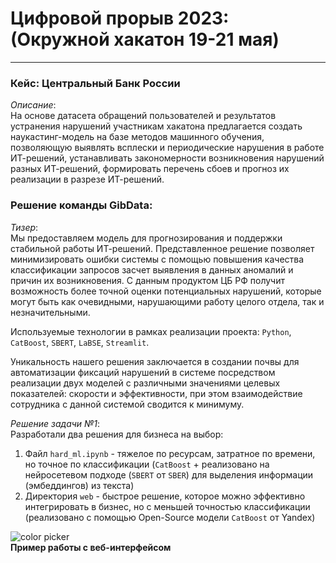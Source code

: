 # Цифровой прорыв 2023: (Окружной хакатон 19-21 мая)

---
### Кейс: Центральный Банк России
*Описание*: <br>
На основе датасета обращений пользователей и результатов устранения нарушений участникам хакатона предлагается создать наукастинг-модель на базе методов машинного обучения, позволяющую выявлять всплески и периодические нарушения в работе ИТ-решений, устанавливать закономерности возникновения нарушений разных ИТ-решений, формировать перечень сбоев и прогноз их реализации в разрезе ИТ-решений.

### Решение команды GibData:
*Тизер*: <br>
Мы предоставляем модель для прогнозирования и поддержки стабильной работы ИТ-решений. Представленное решение позволяет минимизировать ошибки системы с помощью повышения качества классификации запросов засчет выявления в данных аномалий и причин их возникновения. С данным продуктом ЦБ РФ получит возможность более точной оценки потенциальных нарушений, которые могут быть как очевидными, нарушающими работу целого отдела, так и незначительными.

Используемые технологии в рамках реализации проекта: `Python`, `CatBoost`, `SBERT`, `LaBSE`, `Streamlit`.

Уникальность нашего решения заключается в создании почвы для автоматизации фиксаций нарушений в системе посредством реализации двух моделей с различными значениями целевых показателей: скорости и эффективности, при этом взаимодействие сотрудника с данной системой сводится к минимуму.

*Решение задачи №1*: <br>
Разработали два решения для бизнеса на выбор: 
1) Файл `hard_ml.ipynb` - тяжелое по ресурсам, затратное по времени, но точное по классификации (`CatBoost` + реализовано на нейросетевом подходе (`SBERT` от `SBER`) для выделения информации (эмбеддингов) из текста)
2) Директория `web` - быстрое решение, которое можно эффективно интегрировать в бизнес, но с меньшей точностью классификации (реализовано с помощью Open-Source модели `CatBoost` от Yandex)

![color picker](https://s11.gifyu.com/images/outputvideo-cutter-js.com.gif) <br>
**Пример работы с веб-интерфейсом**
